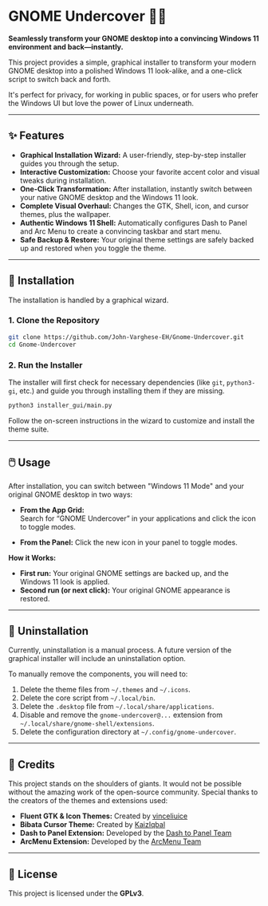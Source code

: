 # GNOME Undercover 🕵🏻

**Seamlessly transform your GNOME desktop into a convincing Windows 11 environment and back—instantly.**

This project provides a simple, graphical installer to transform your modern GNOME desktop into a polished Windows 11 look-alike, and a one-click script to switch back and forth.

It's perfect for privacy, for working in public spaces, or for users who prefer the Windows UI but love the power of Linux underneath.

---

## ✨ Features

- **Graphical Installation Wizard:** A user-friendly, step-by-step installer guides you through the setup.
- **Interactive Customization:** Choose your favorite accent color and visual tweaks during installation.
- **One-Click Transformation:** After installation, instantly switch between your native GNOME desktop and the Windows 11 look.
- **Complete Visual Overhaul:** Changes the GTK, Shell, icon, and cursor themes, plus the wallpaper.
- **Authentic Windows 11 Shell:** Automatically configures Dash to Panel and Arc Menu to create a convincing taskbar and start menu.
- **Safe Backup & Restore:** Your original theme settings are safely backed up and restored when you toggle the theme.

---

## 🚀 Installation

The installation is handled by a graphical wizard.

### 1. Clone the Repository

```bash
git clone https://github.com/John-Varghese-EH/Gnome-Undercover.git
cd Gnome-Undercover
```

### 2. Run the Installer

The installer will first check for necessary dependencies (like `git`, `python3-gi`, etc.) and guide you through installing them if they are missing.

```bash
python3 installer_gui/main.py
```

Follow the on-screen instructions in the wizard to customize and install the theme suite.

---

## 🖱️ Usage

After installation, you can switch between "Windows 11 Mode" and your original GNOME desktop in two ways:

- **From the App Grid:**  
  Search for “GNOME Undercover” in your applications and click the icon to toggle modes.

- **From the Panel:**
  Click the new icon in your panel to toggle modes.

**How it Works:**
- **First run:** Your original GNOME settings are backed up, and the Windows 11 look is applied.
- **Second run (or next click):** Your original GNOME appearance is restored.

---

## 🧹 Uninstallation

Currently, uninstallation is a manual process. A future version of the graphical installer will include an uninstallation option.

To manually remove the components, you will need to:
1.  Delete the theme files from `~/.themes` and `~/.icons`.
2.  Delete the core script from `~/.local/bin`.
3.  Delete the `.desktop` file from `~/.local/share/applications`.
4.  Disable and remove the `gnome-undercover@...` extension from `~/.local/share/gnome-shell/extensions`.
5.  Delete the configuration directory at `~/.config/gnome-undercover`.

---

## 🙏 Credits

This project stands on the shoulders of giants. It would not be possible without the amazing work of the open-source community. Special thanks to the creators of the themes and extensions used:

- **Fluent GTK & Icon Themes:** Created by [vinceliuice](https://github.com/vinceliuice)
- **Bibata Cursor Theme:** Created by [KaizIqbal](https://github.com/KaizIqbal)
- **Dash to Panel Extension:** Developed by the [Dash to Panel Team](https://github.com/home-sweet-gnome/dash-to-panel)
- **ArcMenu Extension:** Developed by the [ArcMenu Team](https://gitlab.com/arcmenu/ArcMenu)

---

## 📜 License

This project is licensed under the **GPLv3**.
